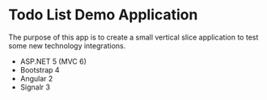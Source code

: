 # Todo List Demo Application
The purpose of this app is to create a small vertical slice application to test
some new technology integrations.

- ASP.NET 5 (MVC 6)
- Bootstrap 4
- Angular 2
- Signalr 3
